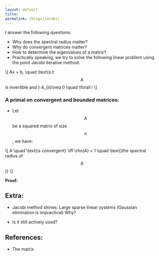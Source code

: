 ```yaml
---
layout: default
title:
permalink: /blogs/jacobi/
---
```




I answer the following questions:

* Why does the spectral radius matter?
* Why do convergent matrices matter?
* How to determine the eigenvalues of a matrix?
* Practically speaking, we try to solve the following linear problem using the point Jacobi iterative method:

\\[
Ax = b, \quad \text{s.t: $$A$$ is invertible and } A_{ii}\neq 0 \quad \forall i
\\]

### A primal on convergent and bounded matrices: 

* Let $$A$$ be a squared matrix of size $$n$$, we have:

\\[
A \quad \text{is convergent}  \iff  \rho(A) < 1 \quad \text{(the spectral radius of $$A$$)}
\\]

**Proof:**

## Extra:


* Jacobi method shines: Large sparse linear systems (Gaussian elimination is impractical)
Why?


* Is it still actively used?


## References:

* The matrix 
